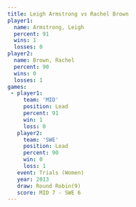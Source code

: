 ```yaml
---
title: Leigh Armstrong vs Rachel Brown
player1:                
  name: Armstrong, Leigh
  percent: 91           
  wins: 1               
  losses: 0             
player2:                
  name: Brown, Rachel   
  percent: 90           
  wins: 0               
  losses: 1             
games:
 - player1:        
     team: 'MID'   
     position: Lead
     percent: 91   
     win: 1        
     loss: 0       
   player2:        
     team: 'SWE'   
     position: Lead
     percent: 90   
     win: 0        
     loss: 1       
   event: Trials (Women)
   year: 2013           
   draw: Round Robin(9) 
   score: MID 7 - SWE 6 
---
```

